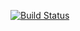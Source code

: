 [![Build Status](https://travis-ci.org/sergeyiandronov/dfs0.0.1.svg?branch=master)](https://travis-ci.org/sergeyiandronov/dfs0.0.1)
